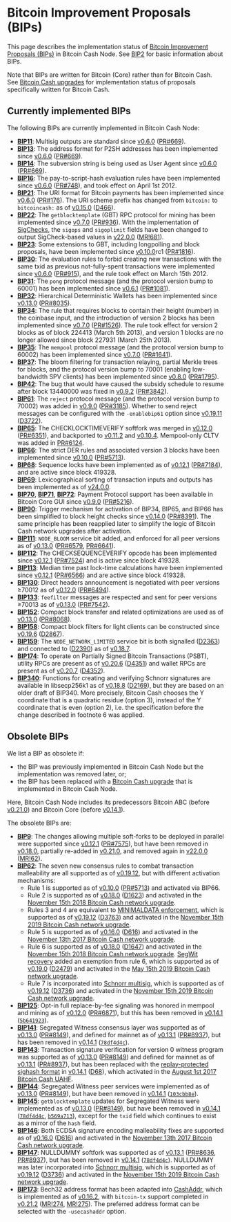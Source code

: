Bitcoin Improvement Proposals (BIPs)
====================================

This page describes the implementation status of [Bitcoin Improvement Proposals (BIPs)](https://github.com/bitcoin/bips/blob/master/README.mediawiki)
in Bitcoin Cash Node. See [BIP2](https://github.com/bitcoin/bips/blob/master/bip-0002.mediawiki)
for basic information about BIPs.

Note that BIPs are written for Bitcoin (Core) rather than for Bitcoin Cash. See
[Bitcoin Cash upgrades](bch-upgrades.md) for implementation status of proposals
specifically written for Bitcoin Cash.

Currently implemented BIPs
--------------------------

The following BIPs are currently implemented in Bitcoin Cash Node:

* **[BIP11](https://github.com/bitcoin/bips/blob/master/bip-0011.mediawiki)**: Multisig outputs are standard since [v0.6.0](release-notes/release-notes-0.6.0.md) ([PR#669](https://github.com/bitcoin/bitcoin/pull/669)).
* **[BIP13](https://github.com/bitcoin/bips/blob/master/bip-0013.mediawiki)**: The address format for P2SH addresses has been implemented since [v0.6.0](release-notes/release-notes-0.6.0.md) ([PR#669](https://github.com/bitcoin/bitcoin/pull/669)).
* **[BIP14](https://github.com/bitcoin/bips/blob/master/bip-0014.mediawiki)**: The subversion string is being used as User Agent since [v0.6.0](release-notes/release-notes-0.6.0.md) ([PR#669](https://github.com/bitcoin/bitcoin/pull/669)).
* **[BIP16](https://github.com/bitcoin/bips/blob/master/bip-0016.mediawiki)**: The pay-to-script-hash evaluation rules have been implemented since [v0.6.0](release-notes/release-notes-0.6.0.md) ([PR#748](https://github.com/bitcoin/bitcoin/pull/748)), and took effect on April 1st 2012.
* **[BIP21](https://github.com/bitcoin/bips/blob/master/bip-0021.mediawiki)**: The URI format for Bitcoin payments has been implemented since [v0.6.0](release-notes/release-notes-0.6.0.md) ([PR#176](https://github.com/bitcoin/bitcoin/pull/176)). The URI scheme prefix has changed from `bitcoin:` to `bitcoincash:` as of [v0.15.0](release-notes/release-notes-0.15.0.md) ([D466](https://gitlab.com/bitcoin-cash-node/bitcoin-cash-node/-/commit/ca07bf33a79ff586d05634af8d31053512309466)).
* **[BIP22](https://github.com/bitcoin/bips/blob/master/bip-0022.mediawiki)**: The `getblocktemplate` (GBT) RPC protocol for mining has been implemented since [v0.7.0](release-notes/release-notes-0.7.0.md) ([PR#936](https://github.com/bitcoin/bitcoin/pull/936)). With the implementation of [SigChecks](https://upgradespecs.bitcoincashnode.org/2020-05-15-sigchecks/), the `sigops` and `sigoplimit` fields have been changed to output SigCheck-based values in [v22.0.0](release-notes/release-notes-22.0.0.md) ([MR!681](https://gitlab.com/bitcoin-cash-node/bitcoin-cash-node/-/merge_requests/681)).
* **[BIP23](https://github.com/bitcoin/bips/blob/master/bip-0023.mediawiki)**: Some extensions to GBT, including longpolling and block proposals, have been implemented since [v0.10.0](release-notes/release-notes-0.10.0.md)rc1 ([PR#1816](https://github.com/bitcoin/bitcoin/pull/1816)).
* **[BIP30](https://github.com/bitcoin/bips/blob/master/bip-0030.mediawiki)**: The evaluation rules to forbid creating new transactions with the same txid as previous not-fully-spent transactions were implemented since [v0.6.0](release-notes/release-notes-0.6.0.md) ([PR#915](https://github.com/bitcoin/bitcoin/pull/915)), and the rule took effect on March 15th 2012.
* **[BIP31](https://github.com/bitcoin/bips/blob/master/bip-0031.mediawiki)**: The `pong` protocol message (and the protocol version bump to 60001) has been implemented since [v0.6.1](release-notes/release-notes-0.6.1.md) ([PR#1081](https://github.com/bitcoin/bitcoin/pull/1081)).
* **[BIP32](https://github.com/bitcoin/bips/blob/master/bip-0032.mediawiki)**: Hierarchical Deterministic Wallets has been implemented since [v0.13.0](release-notes/release-notes-0.13.0.md) ([PR#8035](https://github.com/bitcoin/bitcoin/pull/8035)).
* **[BIP34](https://github.com/bitcoin/bips/blob/master/bip-0034.mediawiki)**: The rule that requires blocks to contain their height (number) in the coinbase input, and the introduction of version 2 blocks has been implemented since [v0.7.0](release-notes/release-notes-0.7.0.md) ([PR#1526](https://github.com/bitcoin/bitcoin/pull/1526)). The rule took effect for version 2 blocks as of block 224413 (March 5th 2013), and version 1 blocks are no longer allowed since block 227931 (March 25th 2013).
* **[BIP35](https://github.com/bitcoin/bips/blob/master/bip-0035.mediawiki)**: The `mempool` protocol message (and the protocol version bump to 60002) has been implemented since [v0.7.0](release-notes/release-notes-0.7.0.md) ([PR#1641](https://github.com/bitcoin/bitcoin/pull/1641)).
* **[BIP37](https://github.com/bitcoin/bips/blob/master/bip-0037.mediawiki)**: The bloom filtering for transaction relaying, partial Merkle trees for blocks, and the protocol version bump to 70001 (enabling low-bandwidth SPV clients) has been implemented since [v0.8.0](release-notes/release-notes-0.8.0.md) ([PR#1795](https://github.com/bitcoin/bitcoin/pull/1795)).
* **[BIP42](https://github.com/bitcoin/bips/blob/master/bip-0042.mediawiki)**: The bug that would have caused the subsidy schedule to resume after block 13440000 was fixed in [v0.9.2](release-notes/release-notes-0.9.2.md) ([PR#3842](https://github.com/bitcoin/bitcoin/pull/3842)).
* **[BIP61](https://github.com/bitcoin/bips/blob/master/bip-0061.mediawiki)**: The `reject` protocol message (and the protocol version bump to 70002) was added in [v0.9.0](release-notes/release-notes-0.9.0.md) ([PR#3185](https://github.com/bitcoin/bitcoin/pull/3185)). Whether to send reject messages can be configured with the `-enablebip61` option since [v0.19.11](release-notes/release-notes-0.19.11.md) ([D3722](https://gitlab.com/bitcoin-cash-node/bitcoin-cash-node/-/commit/c01807916050ff6b6afe7a55ec9fe6311981263a)).
* **[BIP65](https://github.com/bitcoin/bips/blob/master/bip-0065.mediawiki)**: The CHECKLOCKTIMEVERIFY softfork was merged in [v0.12.0](release-notes/release-notes-0.12.0.md) ([PR#6351](https://github.com/bitcoin/bitcoin/pull/6351)), and backported to [v0.11.2](release-notes/release-notes-0.11.2.md) and [v0.10.4](release-notes/release-notes-0.10.4.md). Mempool-only CLTV was added in [PR#6124](https://github.com/bitcoin/bitcoin/pull/6124).
* **[BIP66](https://github.com/bitcoin/bips/blob/master/bip-0066.mediawiki)**: The strict DER rules and associated version 3 blocks have been implemented since [v0.10.0](release-notes/release-notes-0.10.0.md) ([PR#5713](https://github.com/bitcoin/bitcoin/pull/5713)).
* **[BIP68](https://github.com/bitcoin/bips/blob/master/bip-0068.mediawiki)**: Sequence locks have been implemented as of [v0.12.1](release-notes/release-notes-0.12.1.md) ([PR#7184](https://github.com/bitcoin/bitcoin/pull/7184)), and are active since block 419328.
* **[BIP69](https://github.com/bitcoin/bips/blob/master/bip-0069.mediawiki)**: Lexicographical sorting of transaction inputs and outputs has been implemented as of [v24.0.0](release-notes/release-notes-24.0.0.md).
* **[BIP70](https://github.com/bitcoin/bips/blob/master/bip-0070.mediawiki)**, **[BIP71](https://github.com/bitcoin/bips/blob/master/bip-0071.mediawiki)**, **[BIP72](https://github.com/bitcoin/bips/blob/master/bip-0072.mediawiki)**: Payment Protocol support has been available in Bitcoin Core GUI since [v0.9.0](release-notes/release-notes-0.9.0.md) ([PR#5216](https://github.com/bitcoin/bitcoin/pull/5216)).
* **[BIP90](https://github.com/bitcoin/bips/blob/master/bip-0090.mediawiki)**: Trigger mechanism for activation of BIP34, BIP65, and BIP66 has been simplified to block height checks since [v0.14.0](release-notes/release-notes-0.14.0.md) ([PR#8391](https://github.com/bitcoin/bitcoin/pull/8391)). The same principle has been reapplied later to simplify the logic of Bitcoin Cash network upgrades after activation.
* **[BIP111](https://github.com/bitcoin/bips/blob/master/bip-0111.mediawiki)**: `NODE_BLOOM` service bit added, and enforced for all peer versions as of [v0.13.0](release-notes/release-notes-0.13.0.md) ([PR#6579](https://github.com/bitcoin/bitcoin/pull/6579), [PR#6641](https://github.com/bitcoin/bitcoin/pull/6641)).
* **[BIP112](https://github.com/bitcoin/bips/blob/master/bip-0112.mediawiki)**: The CHECKSEQUENCEVERIFY opcode has been implemented since [v0.12.1](release-notes/release-notes-0.12.1.md) ([PR#7524](https://github.com/bitcoin/bitcoin/pull/7524)) and is active since block 419328.
* **[BIP113](https://github.com/bitcoin/bips/blob/master/bip-0113.mediawiki)**: Median time past lock-time calculations have been implemented since [v0.12.1](release-notes/release-notes-0.12.1.md) ([PR#6566](https://github.com/bitcoin/bitcoin/pull/6566)) and are active since block 419328.
* **[BIP130](https://github.com/bitcoin/bips/blob/master/bip-0130.mediawiki)**: Direct headers announcement is negotiated with peer versions ≥70012 as of [v0.12.0](release-notes/release-notes-0.12.0.md) ([PR#6494](https://github.com/bitcoin/bitcoin/pull/6494)).
* **[BIP133](https://github.com/bitcoin/bips/blob/master/bip-0133.mediawiki)**: `feefilter` messages are respected and sent for peer versions ≥70013 as of [v0.13.0](release-notes/release-notes-0.13.0.md) ([PR#7542](https://github.com/bitcoin/bitcoin/pull/7542)).
* **[BIP152](https://github.com/bitcoin/bips/blob/master/bip-0152.mediawiki)**: Compact block transfer and related optimizations are used as of [v0.13.0](release-notes/release-notes-0.13.0.md) ([PR#8068](https://github.com/bitcoin/bitcoin/pull/8068)).
* **[BIP158](https://github.com/bitcoin/bips/blob/master/bip-0158.mediawiki)**: Compact block filters for light clients can be constructed since [v0.19.6](release-notes/release-notes-0.19.6.md) ([D2867](https://gitlab.com/bitcoin-cash-node/bitcoin-cash-node/-/commit/f1cf815042782737c7c557ee1c4d9ae12e349e4f)).
* **[BIP159](https://github.com/bitcoin/bips/blob/master/bip-0159.mediawiki)**: The `NODE_NETWORK_LIMITED` service bit is both signalled ([D2363](https://gitlab.com/bitcoin-cash-node/bitcoin-cash-node/-/commit/00fa5cd2962e5d0ded4dc2352f45f8b29504d06c)) and connected to ([D2390](https://gitlab.com/bitcoin-cash-node/bitcoin-cash-node/-/commit/7a1e39e8364c4f06ba83e6e091cbc91f75ad7d05)) as of [v0.18.7](release-notes/release-notes-0.18.7.md).
* **[BIP174](https://github.com/bitcoin/bips/blob/master/bip-0174.mediawiki)**: To operate on Partially Signed Bitcoin Transactions (PSBT), utility RPCs are present as of [v0.20.6](release-notes/release-notes-0.20.6.md) ([D4351](https://gitlab.com/bitcoin-cash-node/bitcoin-cash-node/-/commit/6e5278d366157ba51890cdb77602b253a8b7c0b9)) and wallet RPCs are present as of [v0.20.7](release-notes/release-notes-0.20.7.md) ([D4352](https://gitlab.com/bitcoin-cash-node/bitcoin-cash-node/-/commit/f25d2ad300d902f1e99ffaf7ff0037bbc586b44b)).
* **[BIP340](https://github.com/bitcoin/bips/blob/master/bip-0340.mediawiki)**: Functions for creating and verifying Schnorr signatures are available in libsecp256k1 as of [v0.18.8](release-notes/release-notes-0.18.8.md) ([D2169](https://gitlab.com/bitcoin-cash-node/bitcoin-cash-node/-/commit/2cbe9dc971bd3a3e7e25684afb2e080d184917a7)), but they are based on an older draft of BIP340. More precisely, Bitcoin Cash chooses the Y coordinate that is a quadratic residue (option 3), instead of the Y coordinate that is even (option 2), i.e. the specification before the change described in footnote 6 was applied.

Obsolete BIPs
-------------

We list a BIP as obsolete if:

* the BIP was previously implemented in Bitcoin Cash Node but the implementation
  was removed later, or;
* the BIP has been replaced with a [Bitcoin Cash upgrade](bch-upgrades.md) that
  is implemented in Bitcoin Cash Node.

Here, Bitcoin Cash Node includes its predecessors Bitcoin ABC (before [v0.21.0](release-notes/release-notes-0.21.0.md))
and Bitcoin Core (before [v0.14.1](release-notes/release-notes-0.14.1.md)).

The obsolete BIPs are:

* **[BIP9](https://github.com/bitcoin/bips/blob/master/bip-0009.mediawiki)**: The changes allowing multiple soft-forks to be deployed in parallel were supported since [v0.12.1](release-notes/release-notes-0.12.1.md)  ([PR#7575](https://github.com/bitcoin/bitcoin/pull/7575)), but have been removed in [v0.18.0](release-notes/release-notes-0.18.0.md), partially re-added in [v0.21.0](release-notes/release-notes-0.21.0.md), and removed again in [v22.0.0](release-notes/release-notes-22.0.0.md) ([MR!62](https://gitlab.com/bitcoin-cash-node/bitcoin-cash-node/-/merge_requests/62)).
* **[BIP62](https://github.com/bitcoin/bips/blob/master/bip-0062.mediawiki)**: The seven new consensus rules to combat transaction malleability are all supported as of [v0.19.12](release-notes/release-notes-0.19.12.md), but with different activation mechanisms:
    * Rule 1 is supported as of [v0.10.0](release-notes/release-notes-0.10.0.md) ([PR#5713](https://github.com/bitcoin/bitcoin/pull/5713)) and activated via BIP66.
    * Rule 2 is supported as of [v0.18.0](release-notes/release-notes-0.18.0.md) ([D1623](https://gitlab.com/bitcoin-cash-node/bitcoin-cash-node/-/commit/4714cd3622565b35d08fa71d932482ad760cc0ba)) and activated in the [November 15th 2018 Bitcoin Cash network upgrade](https://upgradespecs.bitcoincashnode.org/2018-nov-upgrade/).
    * Rules 3 and 4 are equivalent to [MINIMALDATA enforcement](https://upgradespecs.bitcoincashnode.org/2019-11-15-minimaldata/), which is supported as of [v0.19.12](release-notes/release-notes-0.19.12.md) ([D3763](https://gitlab.com/bitcoin-cash-node/bitcoin-cash-node/-/commit/38d64b15884bcc0cd2e84ecc7c0fd9b3d2a50930)) and activated in the [November 15th 2019 Bitcoin Cash network upgrade](https://upgradespecs.bitcoincashnode.org/2019-11-15-upgrade/).
    * Rule 5 is supported as of [v0.16.0](release-notes/release-notes-0.16.0.md) ([D616](https://gitlab.com/bitcoin-cash-node/bitcoin-cash-node/-/commit/aeb72d7f3c737947090884390fbe28d00e4e0621)) and activated in the [November 13th 2017 Bitcoin Cash network upgrade](https://upgradespecs.bitcoincashnode.org/nov-13-hardfork-spec/).
    * Rule 6 is supported as of [v0.18.0](release-notes/release-notes-0.18.0.md) ([D1647](https://gitlab.com/bitcoin-cash-node/bitcoin-cash-node/-/commit/073d453b4ae71b0744e4b1b723066373a3b80acb)) and activated in the [November 15th 2018 Bitcoin Cash network upgrade](https://upgradespecs.bitcoincashnode.org/2018-nov-upgrade/). [SegWit recovery](https://upgradespecs.bitcoincashnode.org/2019-05-15-segwit-recovery/) added an exemption from rule 6, which is supported as of [v0.19.0](release-notes/release-notes-0.19.0.md) ([D2479](https://gitlab.com/bitcoin-cash-node/bitcoin-cash-node/-/commit/f19955048697770a9743458f823a6c84d8140ac4)) and activated in the [May 15th 2019 Bitcoin Cash network upgrade](https://upgradespecs.bitcoincashnode.org/2019-05-15-upgrade/).
    * Rule 7 is incorporated into [Schnorr multisig](https://upgradespecs.bitcoincashnode.org/2019-11-15-schnorrmultisig/), which is supported as of [v0.19.12](release-notes/release-notes-0.19.12.md) ([D3736](https://gitlab.com/bitcoin-cash-node/bitcoin-cash-node/-/commit/2a1e1d244b1b31ac5b4a800bf085578b85a6af9f)) and activated in the [November 15th 2019 Bitcoin Cash network upgrade](https://upgradespecs.bitcoincashnode.org/2019-11-15-upgrade/).
* **[BIP125](https://github.com/bitcoin/bips/blob/master/bip-0125.mediawiki)**: Opt-in full replace-by-fee signaling was honored in mempool and mining as of [v0.12.0](release-notes/release-notes-0.12.0.md) ([PR#6871](https://github.com/bitcoin/bitcoin/pull/6871)), but this has been removed in [v0.14.1](release-notes/release-notes-0.14.1.md) ([`5b641923`](https://gitlab.com/bitcoin-cash-node/bitcoin-cash-node/-/commit/5b6419234d530b661977ec5b3960473c23a9e3fc)).
* **[BIP141](https://github.com/bitcoin/bips/blob/master/bip-0141.mediawiki)**: Segregated Witness consensus layer was supported as of [v0.13.0](release-notes/release-notes-0.13.0.md) ([PR#8149](https://github.com/bitcoin/bitcoin/pull/8149)), and defined for mainnet as of [v0.13.1](release-notes/release-notes-0.13.1.md) ([PR#8937](https://github.com/bitcoin/bitcoin/pull/8937)), but has been removed in [v0.14.1](release-notes/release-notes-0.14.1.md) ([`78df4d4c`](https://gitlab.com/bitcoin-cash-node/bitcoin-cash-node/-/commit/78df4d4c045956c17b79e290133e7788f2d2ff7b)).
* **[BIP143](https://github.com/bitcoin/bips/blob/master/bip-0143.mediawiki)**: Transaction signature verification for version 0 witness program was supported as of [v0.13.0](release-notes/release-notes-0.13.0.md) ([PR#8149](https://github.com/bitcoin/bitcoin/pull/8149)) and defined for mainnet as of [v0.13.1](release-notes/release-notes-0.13.1.md) ([PR#8937](https://github.com/bitcoin/bitcoin/pull/8937)), but has been replaced with the [replay-protected sighash format](https://upgradespecs.bitcoincashnode.org/replay-protected-sighash/) in [v0.14.1](release-notes/release-notes-0.14.1.md) ([D68](https://gitlab.com/bitcoin-cash-node/bitcoin-cash-node/-/commit/db6218a119dda2ed09d42bb45e44abff9810d7ec#4991ff4d3409dea6845eb786eea9b14f5b78b1cd)), which activated in the [August 1st 2017 Bitcoin Cash UAHF](https://upgradespecs.bitcoincashnode.org/uahf-technical-spec/).
* **[BIP144](https://github.com/bitcoin/bips/blob/master/bip-0144.mediawiki)**: Segregated Witness peer services were implemented as of [v0.13.0](release-notes/release-notes-0.13.0.md) ([PR#8149](https://github.com/bitcoin/bitcoin/pull/8149)), but have been removed in [v0.14.1](release-notes/release-notes-0.14.1.md) ([`103cbb8e`](https://gitlab.com/bitcoin-cash-node/bitcoin-cash-node/-/commit/103cbb8e035745e9303350d57d85b32c1330cdf5)).
* **[BIP145](https://github.com/bitcoin/bips/blob/master/bip-0145.mediawiki)**: `getblocktemplate` updates for Segregated Witness were implemented as of [v0.13.0](release-notes/release-notes-0.13.0.md) ([PR#8149](https://github.com/bitcoin/bitcoin/pull/8149)), but have been removed in [v0.14.1](release-notes/release-notes-0.14.1.md) ([`78df4d4c`](https://gitlab.com/bitcoin-cash-node/bitcoin-cash-node/-/commit/78df4d4c045956c17b79e290133e7788f2d2ff7b), [`b569a713`](https://gitlab.com/bitcoin-cash-node/bitcoin-cash-node/-/commit/b569a7134199f898098b736341ef8bb4cceb6d11)), except for the `txid` field which continues to exist as a mirror of the `hash` field.
* **[BIP146](https://github.com/bitcoin/bips/blob/master/bip-0146.mediawiki)**: Both ECDSA signature encoding malleability fixes are supported as of [v0.16.0](release-notes/release-notes-0.16.0.md) ([D616](https://gitlab.com/bitcoin-cash-node/bitcoin-cash-node/-/commit/aeb72d7f3c737947090884390fbe28d00e4e0621)) and activated in the [November 13th 2017 Bitcoin Cash network upgrade](https://upgradespecs.bitcoincashnode.org/nov-13-hardfork-spec/).
* **[BIP147](https://github.com/bitcoin/bips/blob/master/bip-0147.mediawiki)**: NULLDUMMY softfork was supported as of [v0.13.1](release-notes/release-notes-0.13.1.md) ([PR#8636](https://github.com/bitcoin/bitcoin/pull/8636), [PR#8937](https://github.com/bitcoin/bitcoin/pull/8937)), but has been removed in [v0.14.1](release-notes/release-notes-0.14.1.md) ([`78df4d4c`](https://gitlab.com/bitcoin-cash-node/bitcoin-cash-node/-/commit/78df4d4c045956c17b79e290133e7788f2d2ff7b)). NULLDUMMY was later incorporated into [Schnorr multisig](https://upgradespecs.bitcoincashnode.org/2019-11-15-schnorrmultisig/), which is supported as of [v0.19.12](release-notes/release-notes-0.19.12.md) ([D3736](https://gitlab.com/bitcoin-cash-node/bitcoin-cash-node/-/commit/2a1e1d244b1b31ac5b4a800bf085578b85a6af9f)) and activated in the [November 15th 2019 Bitcoin Cash network upgrade](https://upgradespecs.bitcoincashnode.org/2019-11-15-upgrade/).
* **[BIP173](https://github.com/bitcoin/bips/blob/master/bip-0173.mediawiki)**: Bech32 address format has been adapted into [CashAddr](https://upgradespecs.bitcoincashnode.org/cashaddr/), which is implemented as of [v0.16.2](release-notes/release-notes-0.16.2.md), with `bitcoin-tx` support completed in [v0.21.2](release-notes/release-notes-0.21.2.md) ([MR!274](https://gitlab.com/bitcoin-cash-node/bitcoin-cash-node/-/merge_requests/274), [MR!275](https://gitlab.com/bitcoin-cash-node/bitcoin-cash-node/-/merge_requests/275)). The preferred address format can be selected with the `-usecashaddr` option.

